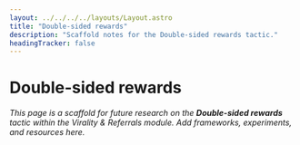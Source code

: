 ```yaml
---
layout: ../../../../layouts/Layout.astro
title: "Double-sided rewards"
description: "Scaffold notes for the Double-sided rewards tactic."
headingTracker: false
---
```

# Double-sided rewards

_This page is a scaffold for future research on the **Double-sided rewards** tactic within the Virality & Referrals module. Add frameworks, experiments, and resources here._
